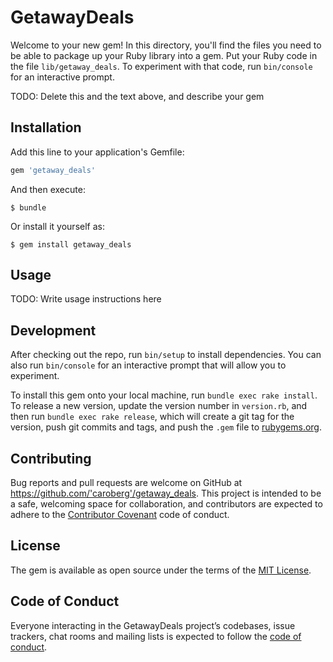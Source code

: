 # GetawayDeals

Welcome to your new gem! In this directory, you'll find the files you need to be able to package up your Ruby library into a gem. Put your Ruby code in the file `lib/getaway_deals`. To experiment with that code, run `bin/console` for an interactive prompt.

TODO: Delete this and the text above, and describe your gem

## Installation

Add this line to your application's Gemfile:

```ruby
gem 'getaway_deals'
```

And then execute:

    $ bundle

Or install it yourself as:

    $ gem install getaway_deals

## Usage

TODO: Write usage instructions here

## Development

After checking out the repo, run `bin/setup` to install dependencies. You can also run `bin/console` for an interactive prompt that will allow you to experiment.

To install this gem onto your local machine, run `bundle exec rake install`. To release a new version, update the version number in `version.rb`, and then run `bundle exec rake release`, which will create a git tag for the version, push git commits and tags, and push the `.gem` file to [rubygems.org](https://rubygems.org).

## Contributing

Bug reports and pull requests are welcome on GitHub at https://github.com/'caroberg'/getaway_deals. This project is intended to be a safe, welcoming space for collaboration, and contributors are expected to adhere to the [Contributor Covenant](http://contributor-covenant.org) code of conduct.

## License

The gem is available as open source under the terms of the [MIT License](https://opensource.org/licenses/MIT).

## Code of Conduct

Everyone interacting in the GetawayDeals project’s codebases, issue trackers, chat rooms and mailing lists is expected to follow the [code of conduct](https://github.com/'caroberg'/getaway_deals/blob/master/CODE_OF_CONDUCT.md).
